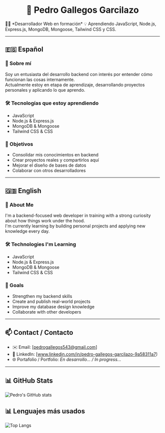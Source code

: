 <div>
<h1 align= "center">👋 Pedro Gallegos Garcilazo</h1>
</div>
🧑‍💻 *Desarrollador Web en formación*  
💡 Aprendiendo JavaScript, Node.js, Express.js, MongoDB, Mongoose, Tailwind CSS y CSS.

---

## 🇪🇸 Español

### 🚀 Sobre mí

Soy un entusiasta del desarrollo backend con interés por entender cómo funcionan las cosas internamente.  
Actualmente estoy en etapa de aprendizaje, desarrollando proyectos personales y aplicando lo que aprendo.

### 🛠️ Tecnologías que estoy aprendiendo

- JavaScript  
- Node.js & Express.js  
- MongoDB & Mongoose  
- Tailwind CSS & CSS  

### 🎯 Objetivos

- Consolidar mis conocimientos en backend  
- Crear proyectos reales y compartirlos aquí  
- Mejorar el diseño de bases de datos  
- Colaborar con otros desarrolladores  

---

## 🇬🇧 English

### 🚀 About Me

I'm a backend-focused web developer in training with a strong curiosity about how things work under the hood.  
I'm currently learning by building personal projects and applying new knowledge every day.

### 🛠️ Technologies I'm Learning

- JavaScript  
- Node.js & Express.js  
- MongoDB & Mongoose  
- Tailwind CSS & CSS  

### 🎯 Goals

- Strengthen my backend skills  
- Create and publish real-world projects  
- Improve my database design knowledge  
- Collaborate with other developers  

---

## 📫 Contact / Contacto

- ✉️ Email: [pedrogallegos543@gmail.com]  
- 💼 LinkedIn: [www.linkedin.com/in/pedro-gallegos-garcilazo-9a58311a7)  
- 🌐 Portafolio / Portfolio: *En desarrollo... / In progress...*

---

## 📊 GitHub Stats

![Pedro's GitHub stats](https://github-readme-stats.vercel.app/api?username=pedrogallegos&show_icons=true&theme=radical)


## 📊 Lenguajes más usados

![Top Langs](https://github-readme-stats.vercel.app/api/top-langs/?username=pedrogallegos&layout=compact&theme=radical)

